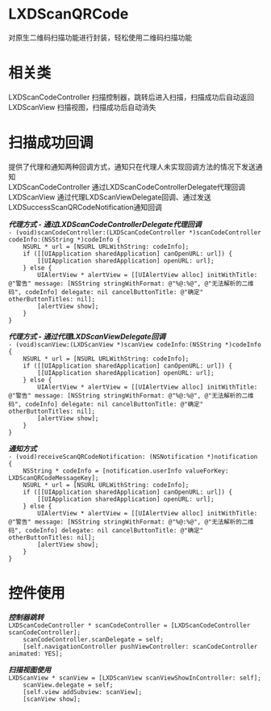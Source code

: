 # LXDScanQRCode
对原生二维码扫描功能进行封装，轻松使用二维码扫描功能

# 相关类
LXDScanCodeController  扫描控制器，跳转后进入扫描，扫描成功后自动返回<br />
LXDScanView            扫描视图，扫描成功后自动消失<br />

# 扫描成功回调
提供了代理和通知两种回调方式，通知只在代理人未实现回调方法的情况下发送通知<br />
LXDScanCodeController 通过LXDScanCodeControllerDelegate代理回调<br />
LXDScanView           通过代理LXDScanViewDelegate回调、通过发送LXDSuccessScanQRCodeNotification通知回调<br />

***代理方式 - 通过LXDScanCodeControllerDelegate代理回调***<br />
`- (void)scanCodeController:(LXDScanCodeController *)scanCodeController codeInfo:(NSString *)codeInfo {`<br />
`    NSURL * url = [NSURL URLWithString: codeInfo];`<br />
`    if ([[UIApplication sharedApplication] canOpenURL: url]) {`<br />
`        [[UIApplication sharedApplication] openURL: url];`<br />
`    } else {`<br />
`        UIAlertView * alertView = [[UIAlertView alloc] initWithTitle: @"警告" message: [NSString stringWithFormat: @"%@:%@", @"无法解析的二维码", codeInfo] delegate: nil cancelButtonTitle: @"确定" otherButtonTitles: nil];`<br />
`        [alertView show];`<br />
`    }`<br />
`}`<br />

***代理方式 - 通过代理LXDScanViewDelegate回调***<br />
`- (void)scanView:(LXDScanView *)scanView codeInfo:(NSString *)codeInfo {`<br />
`    NSURL * url = [NSURL URLWithString: codeInfo];`<br />
`    if ([[UIApplication sharedApplication] canOpenURL: url]) {`<br />
`        [[UIApplication sharedApplication] openURL: url];`<br />
`    } else {`<br />
`        UIAlertView * alertView = [[UIAlertView alloc] initWithTitle: @"警告" message: [NSString stringWithFormat: @"%@:%@", @"无法解析的二维码", codeInfo] delegate: nil cancelButtonTitle: @"确定" otherButtonTitles: nil];`<br />
`        [alertView show];`<br />
`    }`<br />
`}`<br />

***通知方式***<br />
`- (void)receiveScanQRCodeNotification: (NSNotification *)notification {`<br />
`    NSString * codeInfo = [notification.userInfo valueForKey: LXDScanQRCodeMessageKey];`<br />
`    NSURL * url = [NSURL URLWithString: codeInfo];`<br />
`    if ([[UIApplication sharedApplication] canOpenURL: url]) {`<br />
`        [[UIApplication sharedApplication] openURL: url];`<br />
`    } else {`<br />
`        UIAlertView * alertView = [[UIAlertView alloc] initWithTitle: @"警告" message: [NSString stringWithFormat: @"%@:%@", @"无法解析的二维码", codeInfo] delegate: nil cancelButtonTitle: @"确定" otherButtonTitles: nil];`<br />
`        [alertView show];`<br />
`    }`<br />
`}`<br />

# 控件使用
***控制器跳转***<br />
`LXDScanCodeController * scanCodeController = [LXDScanCodeController scanCodeController];`<br />
`    scanCodeController.scanDelegate = self;`<br />
`    [self.navigationController pushViewController: scanCodeController animated: YES];`<br />

***扫描视图使用***<br />
`LXDScanView * scanView = [LXDScanView scanViewShowInController: self];`<br />
`    scanView.delegate = self;`<br />
`    [self.view addSubview: scanView];`<br />
`    [scanView show];`<br />
